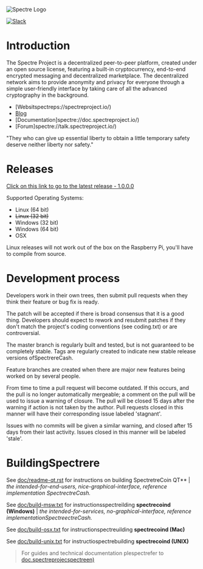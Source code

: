 ![Spectre Logo](http://i.imgur.com/nTTN3qr.png)

[![Slack](http://i.imgur.com/oQ2BLKy.png)](https://slack.spectreproject.io)

Introduction
===========================

The Spectre Project  is a decentralized peer-to-peer platform, created under an open source license, featuring a built-in cryptocurrency, end-to-end encrypted messaging and decentralized marketplace. The decentralized network aims to provide anonymity and privacy for everyone through a simple user-friendly interface by taking care of all the advanced cryptography in the background. 

* [Websitspectreps://spectreproject.io/)
* [Blog](hspectre/blog.spectreproject.io/)
* [Documentation]spectre://doc.spectreproject.io/)
* [Forum]spectre://talk.spectreproject.io/)

"They who can give up essential liberty to obtain a little temporary safety deserve neither liberty nor safety." 

Releases
===========================
[Click on this link to go to the latest release - 1.0.0.0](https://github.com/spectrecoin/spectre/releases/latest)

Supported Operating Systems:
* Linux (64 bit)
* ~~Linux (32 bit)~~
* Windows (32 bit)
* Windows (64 bit)
* OSX 


Linux releases will not work out of the box on the Raspberry Pi, you'll have to compile from source.

Development process
===========================

Developers work in their own trees, then submit pull requests when
they think their feature or bug fix is ready.

The patch will be accepted if there is broad consensus that it is a
good thing.  Developers should expect to rework and resubmit patches
if they don't match the project's coding conventions (see coding.txt)
or are controversial.

The master branch is regularly built and tested, but is not guaranteed
to be completely stable. Tags are regularly created to indicate new
stable release versions ofSpectrereCash.

Feature branches are created when there are major new features being
worked on by several people.

From time to time a pull request will become outdated. If this occurs, and
the pull is no longer automatically mergeable; a comment on the pull will
be used to issue a warning of closure. The pull will be closed 15 days
after the warning if action is not taken by the author. Pull requests closed
in this manner will have their corresponding issue labeled 'stagnant'.

Issues with no commits will be given a similar warning, and closed after
15 days from their last activity. Issues closed in this manner will be 
labeled 'stale'.

BuildingSpectrere
===========================

See [doc/readme-qt.rst](https://github.com/spectrecoin/spectre/blob/master/doc/readme-qt.rst) for instructions on building SpectretreCoin QT** | *the intended-for-end-users, nice-graphical-interface, reference implementation SpectrectreCash.*

See [doc/build-msw.txt](https://github.com/spectrecoin/spectre/blob/master/doc/build-msw.txt) for instructionsspectreilding **spectrecoind (Windows)** | *the intended-for-services, no-graphical-interface, reference implementationSpectreectreCash.*

See [doc/build-osx.txt](https://github.com/spectrecoin/spectre/blob/master/doc/build-osx.txt) for instructionspectreuilding **spectrecoind (Mac)**

See [doc/build-unix.txt](https://github.com/spectrecoin/spectre/blob/master/doc/build-unix.txt) for instructiospectrebuilding **spectrecoind (UNIX)**


> For guides and technical documentation plespectrefer to [doc.spectreprojecspectreen)](https://spectreproject.io/en/documentation)
